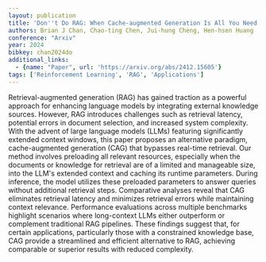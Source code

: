 ```yaml
---
layout: publication
title: 'Don''t Do RAG: When Cache-augmented Generation Is All You Need For Knowledge Tasks'
authors: Brian J Chan, Chao-ting Chen, Jui-hung Cheng, Hen-hsen Huang
conference: "Arxiv"
year: 2024
bibkey: chan2024do
additional_links:
  - {name: "Paper", url: 'https://arxiv.org/abs/2412.15605'}
tags: ['Reinforcement Learning', 'RAG', 'Applications']
---
```

Retrieval-augmented generation (RAG) has gained traction as a powerful
approach for enhancing language models by integrating external knowledge
sources. However, RAG introduces challenges such as retrieval latency,
potential errors in document selection, and increased system complexity. With
the advent of large language models (LLMs) featuring significantly extended
context windows, this paper proposes an alternative paradigm, cache-augmented
generation (CAG) that bypasses real-time retrieval. Our method involves
preloading all relevant resources, especially when the documents or knowledge
for retrieval are of a limited and manageable size, into the LLM's extended
context and caching its runtime parameters. During inference, the model
utilizes these preloaded parameters to answer queries without additional
retrieval steps. Comparative analyses reveal that CAG eliminates retrieval
latency and minimizes retrieval errors while maintaining context relevance.
Performance evaluations across multiple benchmarks highlight scenarios where
long-context LLMs either outperform or complement traditional RAG pipelines.
These findings suggest that, for certain applications, particularly those with
a constrained knowledge base, CAG provide a streamlined and efficient
alternative to RAG, achieving comparable or superior results with reduced
complexity.
